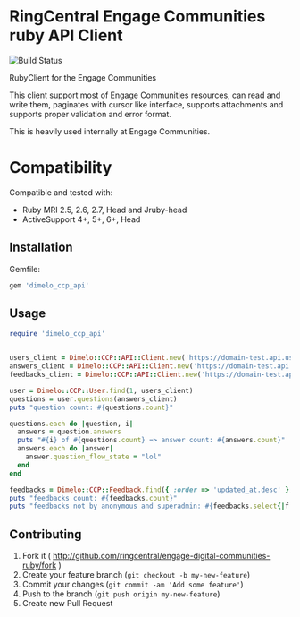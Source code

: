 # RingCentral Engage Communities ruby API Client

![Build Status](https://github.com/ringcentral/engage-digital-communities-ruby/workflows/Ruby%20CI/badge.svg)

RubyClient for the Engage Communities

This client support most of Engage Communities resources, can read and write them, paginates with cursor like interface, supports attachments and supports proper validation and error format.

This is heavily used internally at Engage Communities.

# Compatibility

Compatible and tested with:

- Ruby MRI 2.5, 2.6, 2.7, Head and Jruby-head
- ActiveSupport 4+, 5+, 6+, Head


## Installation

Gemfile:

```ruby
gem 'dimelo_ccp_api'
```

## Usage

```ruby
require 'dimelo_ccp_api'


users_client = Dimelo::CCP::API::Client.new('https://domain-test.api.users.dimelo.com/1.0', 'access_token' => ENV['DIMELO_API_KEY'])
answers_client = Dimelo::CCP::API::Client.new('https://domain-test.api.answers.dimelo.com/1.0', 'access_token' => ENV['DIMELO_API_KEY'])
feedbacks_client = Dimelo::CCP::API::Client.new('https://domain-test.api.ideas.dimelo.com/1.0', 'access_token' => ENV['DIMELO_API_KEY'])

user = Dimelo::CCP::User.find(1, users_client)
questions = user.questions(answers_client)
puts "question count: #{questions.count}"

questions.each do |question, i|
  answers = question.answers
  puts "#{i} of #{questions.count} => answer count: #{answers.count}"
  answers.each do |answer|
    answer.question_flow_state = "lol"
  end
end

feedbacks = Dimelo::CCP::Feedback.find({ :order => 'updated_at.desc' }, feedbacks_client)
puts "feedbacks count: #{feedbacks.count}"
puts "feedbacks not by anonymous and superadmin: #{feedbacks.select{|f| f.user_id.present?}.count}"

```

## Contributing

1. Fork it ( http://github.com/ringcentral/engage-digital-communities-ruby/fork )
2. Create your feature branch (`git checkout -b my-new-feature`)
3. Commit your changes (`git commit -am 'Add some feature'`)
4. Push to the branch (`git push origin my-new-feature`)
5. Create new Pull Request

